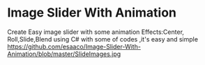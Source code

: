 # Image Slider With Animation
Create Easy image slider with some animation
Effects:Center, Roll,Slide,Blend
using C# with some of codes ,it's easy and simple
https://github.com/esaaco/Image-Slider-With-Animation/blob/master/SlideImages.jpg

